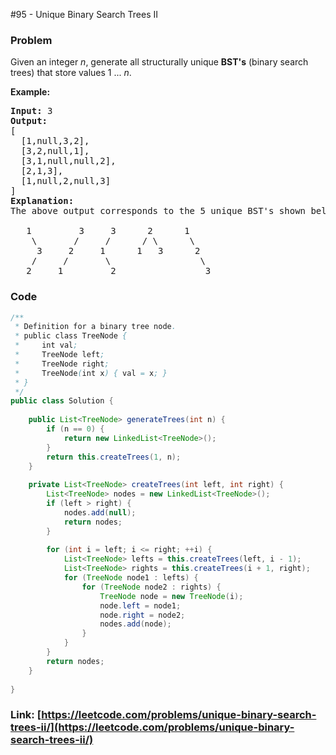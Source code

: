 #95 - Unique Binary Search Trees II

### Problem
<p>Given an integer <em>n</em>, generate all structurally unique <strong>BST&#39;s</strong> (binary search trees) that store values 1 ...&nbsp;<em>n</em>.</p>

<p><strong>Example:</strong></p>

<pre>
<strong>Input:</strong> 3
<strong>Output:</strong>
[
&nbsp; [1,null,3,2],
&nbsp; [3,2,null,1],
&nbsp; [3,1,null,null,2],
&nbsp; [2,1,3],
&nbsp; [1,null,2,null,3]
]
<strong>Explanation:</strong>
The above output corresponds to the 5 unique BST&#39;s shown below:

   1         3     3      2      1
    \       /     /      / \      \
     3     2     1      1   3      2
    /     /       \                 \
   2     1         2                 3
</pre>


### Code
```java
/**
 * Definition for a binary tree node.
 * public class TreeNode {
 *     int val;
 *     TreeNode left;
 *     TreeNode right;
 *     TreeNode(int x) { val = x; }
 * }
 */
public class Solution {
    
    public List<TreeNode> generateTrees(int n) {
        if (n == 0) {
            return new LinkedList<TreeNode>();
        }
        return this.createTrees(1, n);
    }
    
    private List<TreeNode> createTrees(int left, int right) {
        List<TreeNode> nodes = new LinkedList<TreeNode>();
        if (left > right) {
            nodes.add(null);
            return nodes;
        }
        
        for (int i = left; i <= right; ++i) {
            List<TreeNode> lefts = this.createTrees(left, i - 1);
            List<TreeNode> rights = this.createTrees(i + 1, right);
            for (TreeNode node1 : lefts) {
                for (TreeNode node2 : rights) {
                    TreeNode node = new TreeNode(i);
                    node.left = node1;
                    node.right = node2;
                    nodes.add(node);
                }
            }
        }
        return nodes;
    }
    
}
```
### Link: [https://leetcode.com/problems/unique-binary-search-trees-ii/](https://leetcode.com/problems/unique-binary-search-trees-ii/)
